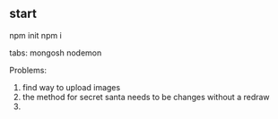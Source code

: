 ## start
npm init
npm i

tabs:
mongosh
nodemon

Problems: 
1) find way to upload images
2) the method for secret santa needs to be changes without a redraw
3) 